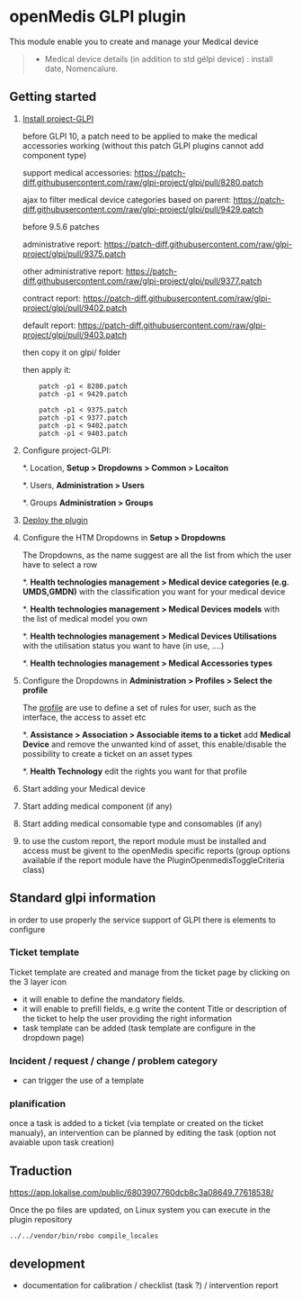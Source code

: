 # openMedis GLPI plugin

This module enable you to create and manage your Medical device
> * Medical device details (in addition to std gélpi device) : install date, Nomencalure.


## Getting started

1. [Install project-GLPI](https://wiki.glpi-project.org/doku.php?id=en:install)

	before GLPI 10, a patch need to be applied to make the medical accessories working (without this patch GLPI plugins cannot add component type)

	support medical accessories: https://patch-diff.githubusercontent.com/raw/glpi-project/glpi/pull/8280.patch
	
	ajax to filter medical device categories based on parent: https://patch-diff.githubusercontent.com/raw/glpi-project/glpi/pull/9429.patch

	before 9.5.6 patches

	administrative report: https://patch-diff.githubusercontent.com/raw/glpi-project/glpi/pull/9375.patch
	
	other administrative report: https://patch-diff.githubusercontent.com/raw/glpi-project/glpi/pull/9377.patch
	
	contract report: https://patch-diff.githubusercontent.com/raw/glpi-project/glpi/pull/9402.patch
	
	default report: https://patch-diff.githubusercontent.com/raw/glpi-project/glpi/pull/9403.patch
	




	then copy it on glpi/ folder

	then apply it: 

	```
		patch -p1 < 8280.patch
		patch -p1 < 9429.patch

		patch -p1 < 9375.patch
		patch -p1 < 9377.patch
		patch -p1 < 9402.patch
		patch -p1 < 9403.patch
	```

2. Configure project-GLPI:

	*. Location, __Setup > Dropdowns > Common > Locaiton__
	

	*. Users, __Administration > Users__
	
	*. Groups __Administration > Groups__
	
3. [Deploy the plugin](https://wiki.glpi-project.org/doku.php?id=en:plugins)

4. Configure the HTM Dropdowns in __Setup > Dropdowns__

	The Dropdowns, as the name suggest are all the list from which the user have to select a row
	
	*. __Health technologies management > Medical device categories (e.g. UMDS,GMDN)__ with the classification you want for your medical device
	
	*. __Health technologies management > Medical Devices models__ with the list of medical model you own
	
	*. __Health technologies management > Medical Devices Utilisations__ with the utilisation status you want to have (in use, ....)
	
	*. __Health technologies management > Medical Accessories types__
	
5. Configure the Dropdowns in __Administration > Profiles > Select the profile__ 

	The [profile](https://wiki.glpi-project.org/doku.php?id=en:manual:admin:7_administration&s[]=profile#profiles) are use to define a set of rules for user, such as the interface, the access to asset  etc 
	
	*. __Assistance > Association > Associable items to a ticket__ add **Medical Device** and remove the unwanted kind of asset, this enable/disable the possibility to create a ticket on an asset types
	
	*. __Health Technology__ edit the rights you want for that profile 
	
6. Start adding your Medical device

7. Start adding medical component (if any)

8. Start adding medical consomable type and consomables (if any)

9. to use the custom report, the report module must be installed and access must be givent to the openMedis specific reports (group options available if the report module have the PluginOpenmedisToggleCriteria class)

## Standard glpi information

  in order to use properly the service support of GLPI there is elements to configure

  ### Ticket template

  Ticket template are created and manage from the ticket page by clicking on the 3 layer icon

  - it will enable to define the mandatory fields.
  - it will enable to prefill fields, e.g write the content Title or description of the ticket to help the user providing the right information
  - task template can be added (task template are configure in the dropdown page)

  ### Incident / request / change / problem category

  - can trigger the use of a template

  ### planification

  once a task is added to a ticket (via template or created on the ticket manualy), an intervention can be planned by editing the task (option not avaiable upon task creation)
## Traduction

https://app.lokalise.com/public/6803907760dcb8c3a08649.77618538/

Once the po files are updated, on Linux system you can execute in the plugin repository
```
../../vendor/bin/robo compile_locales
```



## development

  - documentation for calibration / checklist (task ?) / intervention report